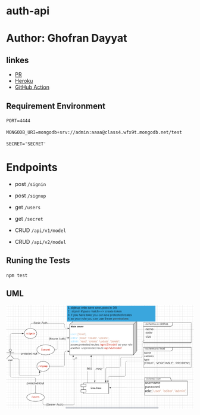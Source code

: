 # auth-api
# Author: Ghofran Dayyat


## linkes
* [PR](https://github.com/GhofranDayyat/auth-api/pull/2)
* [Heroku](https://auth-api-gh.herokuapp.com/)
* [GitHub Action](https://github.com/GhofranDayyat/auth-api/actions)

## Requirement Environment
``PORT=4444``

``MONGODB_URI=mongodb+srv://admin:aaaa@class4.wfx9t.mongodb.net/test``

``SECRET='SECRET'``

# Endpoints
* post ``/signin``

* post ``/signup``

* get ``/users``

* get ``/secret``

* CRUD ``/api/v1/model``

* CRUD ``/api/v2/model`` 

## Runing the Tests
``npm test``
## UML
![check](./img/auth-api.png)